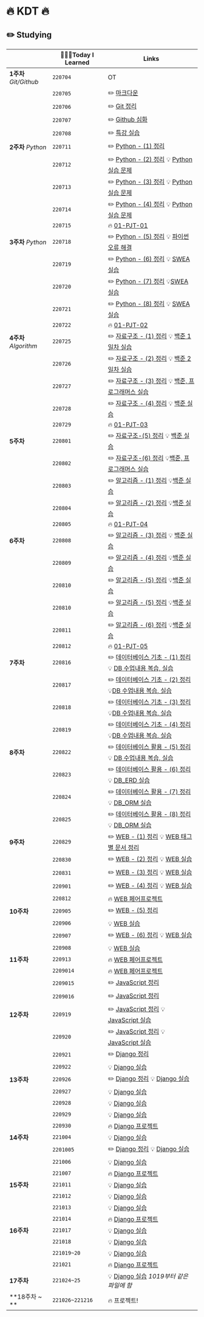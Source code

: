 # 🔥 KDT 🔥

## ✏️ Studying
|                        | 👩🏻‍💻Today I Learned | Links                                                        |
| ---------------------- | ------------------ | ------------------------------------------------------------ |
| **1주차** *Git/Github* | `220704`           | OT                                                           |
|                        | `220705`           | ✏️ [마크다운](https://github.com/nevertheless0404/TIL/blob/master/markdown/markdown.md) |
|                        | `220706`           | ✏️ [Git 정리](https://github.com/nevertheless0404/TIL/blob/master/git:github/git:github.md) |
|                        | `220707`           | ✏️ [Github 심화](https://github.com/nevertheless0404/TIL/blob/master/git:github/fork.md) |
|                        | `220708`           | ✏️ [특강 실습](https://github.com/nevertheless0404/job-research) |
| **2주차** *Python*     | `220711`           | ✏️ [Python - (1) 정리](https://github.com/nevertheless0404/Python-/tree/master/python-01) |
|                        | `220712`           | ✏️ [Python - (2) 정리](https://github.com/nevertheless0404/Python-/blob/master/python-02/python-02.md) 💡 [Python 실습 문제 ](https://github.com/nevertheless0404/Python-/tree/master/python-02) |
|                        | `220713`           | ✏️ [Python - (3) 정리](https://github.com/nevertheless0404/Python-/blob/master/python-03/python-03.md) 💡 [Python 실습 문제 ](https://github.com/nevertheless0404/Python-/tree/master/python-03) |
|                        | `220714`           | ✏️ [Python - (4) 정리](https://github.com/nevertheless0404/Python-/blob/master/python-04/python-04.md) 💡 [Python 실습 문제](https://github.com/nevertheless0404/Python-/tree/master/python-04) |
|                        | `220715`           | 🔥 [01-PJT-01](https://github.com/nevertheless0404/01-PJT-01/tree/master/1%ED%9A%8C%EC%B0%A8/1%ED%9A%8C%EC%B0%A8:%EA%B9%80%EC%9C%A0%EC%98%81) |
| **3주차** *Python*     | `220718`           | ✏️  [Python - (5) 정리](https://github.com/nevertheless0404/Python-/blob/master/python-05/python-05.md) 💡 [파이썬 오류 해결](https://github.com/nevertheless0404/Python-/tree/master/python-05) |
|                        | `220719`           | ✏️  [Python - (6) 정리](https://github.com/nevertheless0404/Python-/blob/master/python-06/python-06.md) 💡 [SWEA 실습](https://github.com/nevertheless0404/Python-/tree/master/python-06) |
|                        | `220720`           | ✏️ [Python - (7) 정리](https://github.com/nevertheless0404/Python-/blob/master/python-07/python-07.md)  💡[SWEA 실습](https://github.com/nevertheless0404/Python-/tree/master/python-07) |
|                        | `220721`           | ✏️ [Python - (8) 정리](https://github.com/nevertheless0404/Python-/blob/master/python-08/python-08.md) 💡 [SWEA 실습](https://github.com/nevertheless0404/Python-/tree/master/python-08) |
|                        | `220722`           | 🔥 [01-PJT-02](https://github.com/nevertheless0404/01-PJT-02/tree/main/1%ED%9A%8C%EC%B0%A8/%EA%B9%80%EC%9C%A0%EC%98%81) |
| **4주차** *Algorithm*  | `220725`           | ✏️ [자료구조 - (1) 정리](https://github.com/nevertheless0404/TIL/tree/master/%EC%9E%90%EB%A3%8C%EA%B5%AC%EC%A1%B0/%EC%9E%90%EB%A3%8C%EA%B5%AC%EC%A1%B0%2022.07.25) 💡 [백준 1일차 실습](https://bit.ly/3AUhYg9) |
|                        | `220726`           | ✏️ [자료구조 - (2) 정리](https://github.com/nevertheless0404/TIL/tree/master/%EC%9E%90%EB%A3%8C%EA%B5%AC%EC%A1%B0/%EC%9E%90%EB%A3%8C%EA%B5%AC%EC%A1%B0%2022.07.26) 💡 [백준 2일차 실습](https://bit.ly/3Rg5ncj) |
|                        | `220727`           | ✏️  [자료구조 - (3) 정리](https://github.com/nevertheless0404/TIL/tree/master/%EC%9E%90%EB%A3%8C%EA%B5%AC%EC%A1%B0/%EC%9E%90%EB%A3%8C%EA%B5%AC%EC%A1%B0%2022.07.27) 💡 [백준, 프로그래머스 실습](https://bit.ly/3AsmFMQ) |
|                        | `220728`           | ✏️ [자료구조 - (4) 정리](https://github.com/nevertheless0404/TIL/tree/master/%EC%9E%90%EB%A3%8C%EA%B5%AC%EC%A1%B0/%EC%9E%90%EB%A3%8C%EA%B5%AC%EC%A1%B0%2022.07.28) 💡 [백준 실습](https://bit.ly/3qaXycJ) |
|                        | `220729`           | 🔥 [01-PJT-03](https://github.com/nevertheless0404/01-PJT-03/tree/example/1%ED%9A%8C%EC%B0%A8/%EA%B9%80%EC%9C%A0%EC%98%81) |
| **5주차**              | `220801`           | ✏️ [자료구조-(5) 정리](https://github.com/nevertheless0404/TIL/tree/master/%EC%9E%90%EB%A3%8C%EA%B5%AC%EC%A1%B0/%EC%9E%90%EB%A3%8C%EA%B5%AC%EC%A1%B0%2022.08.01) 💡 [백준 실습](https://bit.ly/3AwEMku) |
|                        | `220802`           | ✏️ [자료구조-(6) 정리](https://github.com/nevertheless0404/TIL/blob/master/%EC%9E%90%EB%A3%8C%EA%B5%AC%EC%A1%B0/%EC%9E%90%EB%A3%8C%EA%B5%AC%EC%A1%B0%2022.08.02/%EC%9E%90%EB%A3%8C%EA%B5%AC%EC%A1%B0-06.md)  💡[백준, 프로그래머스 실습](https://bit.ly/3AwQBaz) |
|                        | `220803`           | ✏️ [알고리즘 - (1) 정리](https://github.com/nevertheless0404/TIL/blob/master/%EC%95%8C%EA%B3%A0%EB%A6%AC%EC%A6%98/%EC%95%8C%EA%B3%A0%EB%A6%AC%EC%A6%98%2022.08.03/%EC%95%8C%EA%B3%A0%EB%A6%AC%EC%A6%98-01.md)  💡[백준 실습](https://bit.ly/3Rkw6Ey) |
|                        | `220804`           | ✏️ [알고리즘 - (2) 정리](https://github.com/nevertheless0404/TIL/blob/master/%EC%95%8C%EA%B3%A0%EB%A6%AC%EC%A6%98/%EC%95%8C%EA%B3%A0%EB%A6%AC%EC%A6%98%2022.08.04/%EC%95%8C%EA%B3%A0%EB%A6%AC%EC%A6%98-02.md)  💡[백준 실습](https://bit.ly/3RkCBrh) |
|                        | `220805`           |  🔥 [01-PJT-04](https://github.com/nevertheless0404/01-PJT-04/tree/example/1%ED%9A%8C%EC%B0%A8/%EA%B9%80%EC%9C%A0%EC%98%81)  |
| **6주차**              | `220808`           | ✏️ [알고리즘 - (3) 정리](https://github.com/nevertheless0404/TIL/blob/master/%EC%95%8C%EA%B3%A0%EB%A6%AC%EC%A6%98/%EC%95%8C%EA%B3%A0%EB%A6%AC%EC%A6%98%2022.08.08/%EC%95%8C%EA%B3%A0%EB%A6%AC%EC%A6%98-03.md) 💡 [백준 실습](https://bit.ly/3Tp4z76) |
|                        | `220809`           | ✏️ [알고리즘 - (4) 정리](https://github.com/nevertheless0404/TIL/blob/master/%EC%95%8C%EA%B3%A0%EB%A6%AC%EC%A6%98/%EC%95%8C%EA%B3%A0%EB%A6%AC%EC%A6%98%2022.08.09/%EC%95%8C%EA%B3%A0%EB%A6%AC%EC%A6%98-04.md)  💡[백준 실습](https://bit.ly/3TB2rt5) |
|                        | `220810`           | ✏️ [알고리즘 - (5) 정리](https://github.com/nevertheless0404/TIL/blob/master/%EC%95%8C%EA%B3%A0%EB%A6%AC%EC%A6%98/%EC%95%8C%EA%B3%A0%EB%A6%AC%EC%A6%98%2022.08.10/%EC%95%8C%EA%B3%A0%EB%A6%AC%EC%A6%98-05.md)  💡[백준 실습](https://github.com/nevertheless0404/TIL/tree/master/ALGORITHM/Algorithm/11%EC%9D%BC%EC%B0%A8) |
|                        | `220810`           | ✏️ [알고리즘 - (5) 정리](https://github.com/nevertheless0404/TIL/blob/master/%EC%95%8C%EA%B3%A0%EB%A6%AC%EC%A6%98/%EC%95%8C%EA%B3%A0%EB%A6%AC%EC%A6%98%2022.08.10/%EC%95%8C%EA%B3%A0%EB%A6%AC%EC%A6%98-05.md)  💡[백준 실습](https://bit.ly/3e4pyLX) |
|                        | `220811`           | ✏️ [알고리즘 - (6) 정리](https://github.com/nevertheless0404/TIL/blob/master/%EC%95%8C%EA%B3%A0%EB%A6%AC%EC%A6%98/%EC%95%8C%EA%B3%A0%EB%A6%AC%EC%A6%98%2022.08.11/%EC%95%8C%EA%B3%A0%EB%A6%AC%EC%A6%98-06.md)  💡[백준 실습](https://bit.ly/3pQd9On) |
|                        | `220812`           |  🔥 [01-PJT-05](https://github.com/nevertheless0404/01-PJT-05/tree/example/1%ED%9A%8C%EC%B0%A8/%EA%B9%80%EC%9C%A0%EC%98%81)  |
| **7주차**              | `220816`           | ✏️ [데이터베이스 기초 - (1) 정리](https://bit.ly/3A2j47M)    💡 [DB 수업내용 복습, 실습](https://bit.ly/3e0JY8M) |
|                        | `220817`           | ✏️ [데이터베이스 기초 - (2) 정리](https://github.com/nevertheless0404/TIL/blob/master/%EB%8D%B0%EC%9D%B4%ED%84%B0%EB%B2%A0%EC%9D%B4%EC%8A%A4%20%EA%B8%B0%EC%B4%88/%EB%8D%B0%EC%9D%B4%ED%84%B0%EB%B2%A0%EC%9D%B4%EC%8A%A4-02/%EB%8D%B0%EC%9D%B4%ED%84%B0%EB%B2%A0%EC%9D%B4%EC%8A%A4-02.md)  💡[DB 수업내용 복습, 실습](https://bit.ly/3PXrPpy) |
|                        | `220818`           | ✏️ [데이터베이스 기초 - (3) 정리](https://github.com/nevertheless0404/TIL/blob/master/%EB%8D%B0%EC%9D%B4%ED%84%B0%EB%B2%A0%EC%9D%B4%EC%8A%A4%20%EA%B8%B0%EC%B4%88/%EB%8D%B0%EC%9D%B4%ED%84%B0%EB%B2%A0%EC%9D%B4%EC%8A%A4-03/%EB%8D%B0%EC%9D%B4%ED%84%B0%EB%B2%A0%EC%9D%B4%EC%8A%A4-03.md)  💡[DB 수업내용 복습, 실습](https://bit.ly/3e6r4gV) |
|                        | `220819`           | ✏️ [데이터베이스 기초 - (4) 정리](https://github.com/nevertheless0404/TIL/blob/master/%EB%8D%B0%EC%9D%B4%ED%84%B0%EB%B2%A0%EC%9D%B4%EC%8A%A4%20%EA%B8%B0%EC%B4%88/%EB%8D%B0%EC%9D%B4%ED%84%B0%EB%B2%A0%EC%9D%B4%EC%8A%A4-04/%EB%8D%B0%EC%9D%B4%ED%84%B0%EB%B2%A0%EC%9D%B4%EC%8A%A4-04.md)  💡[DB 수업내용 복습, 실습](https://bit.ly/3QXbHpx) |
| **8주차**              | `220822`           | ✏️ [데이터베이스 활용 - (5) 정리](https://bit.ly/3R0xRa1)    💡 [DB 수업내용 복습, 실습](https://bit.ly/3Kulh0H) |
|                       | `220823`           | ✏️ [데이터베이스 활용 - (6) 정리](https://bit.ly/3QJjo2B)    💡 [DB_ERD 실습](https://bit.ly/3CGD6I8) |
|                       | `220824`           | ✏️ [데이터베이스 활용 - (7) 정리](https://bit.ly/3AK2fjA)    💡 [DB_ORM 실습](https://bit.ly/3e6tv32) |
|                       | `220825`           | ✏️ [데이터베이스 활용 - (8) 정리](https://bit.ly/3pLIiTo)    💡 [DB_ORM 실습](https://bit.ly/3TohENS) |
| **9주차**              | `220829`           | ✏️ [WEB - (1) 정리](https://bit.ly/3RmuFWx)    💡 [WEB 태그별 문서 정리](https://bit.ly/3cuB1UU) |
|                       | `220830`           | ✏️ [WEB - (2) 정리](https://bit.ly/3ea2fQU)    💡 [WEB 실습](https://bit.ly/3RmlRzW) |
|                       | `220831`           | ✏️ [WEB - (3) 정리](https://bit.ly/3RqLSOC)    💡 [WEB 실습](https://bit.ly/3Q35TJT) |
|                       | `220901`           | ✏️ [WEB - (4) 정리](https://bit.ly/3KA5T2U)    💡 [WEB 실습](https://bit.ly/3TxRuZ6) |
|                        | `220812`           |  🔥 [WEB 페어프로젝트](https://github.com/nevertheless0404/TIL/tree/master/WEB/WEB%20%ED%94%84%EB%A1%9C%EC%A0%9D%ED%8A%B8)  |
| **10주차**              | `220905`           | ✏️ [WEB - (5) 정리](https://github.com/nevertheless0404/TIL/blob/master/WEB/WEB_05/WEB_05.md)    |
|                       | `220906`            | 💡 [WEB 실습](https://github.com/nevertheless0404/TIL/tree/master/WEB/WEB_06/%EC%8B%A4%EC%8A%B5) |
|                       | `220907`           | ✏️ [WEB - (6) 정리](https://bit.ly/3RF1Btk)    💡 [WEB 실습](https://bit.ly/3KQyEsi) |
|                       | `220908`            | 💡 [WEB 실습](https://bit.ly/3QznysW) |
| **11주차**             | `220913`           | 🔥 [WEB 페어프로젝트](https://github.com/nevertheless0404/TIL/tree/master/WEB/WEB%20%ED%94%84%EB%A1%9C%EC%A0%9D%ED%8A%B82)    |
|                       | `2209014`            | 🔥 [WEB 페어프로젝트](https://bit.ly/3eWcOaF) |
|                       | `2209015`            | ✏️ [JavaScript 정리](https://bit.ly/3QLfp4B) |
|                       | `2209016`            | ✏️ [JavaScript 정리](https://bit.ly/3xu9Cd7) |
| **12주차**              | `220919`           | ✏️ [JavaScript 정리](https://bit.ly/3qLNh6T)    💡 [JavaScript 실습](https://bit.ly/3RVZDFk) |
|              | `220920`           | ✏️ [JavaScript 정리](https://bit.ly/3SA1yz0)    💡 [JavaScript 실습](https://bit.ly/3Fco9yM) |
|              | `220921`           | ✏️ [Django 정리](https://bit.ly/3DA5rQt) |
|              | `220922`           |  💡 [Django 실습](https://bit.ly/3gvMxkt)   |
| **13주차**               | `220926`           | ✏️ [Django 정리](https://bit.ly/3Fa1bbi)         💡 [Django 실습](https://bit.ly/3gpksLx)|
|              | `220927`           |  💡 [Django 실습](https://bit.ly/3DqGVAX)  |
|              | `220928`           |  💡 [Django 실습](https://bit.ly/3D4rJrO)  |
|              | `220929`           |  💡 [Django 실습](https://bit.ly/3MWUJqd)  |
|              | `220930`           |  🔥 [Django 프로젝트](https://bit.ly/3FaBYh9)  |
| **14주차**               | `221004`           |  💡 [Django 실습](https://bit.ly/3U7hVo7) |
|              | `2201005`           | ✏️ [Django 정리](https://bit.ly/3DA7EeJ)    💡 [Django 실습](https://bit.ly/3spN6iu) |
|              | `221006`           |  💡 [Django 실습](https://bit.ly/3TtWb5D)  |
|              | `221007`           |  🔥 [Django 프로젝트](https://bit.ly/3gAaFT0)  |
| **15주차**               | `221011`           |  💡 [Django 실습](https://bit.ly/3sloebI) |
|              | `221012`           |  💡 [Django 실습](https://bit.ly/3Sr7vy9)  |
|              | `221013`           |  💡 [Django 실습](https://bit.ly/3z8ffye)  |
|              | `221014`           |  🔥 [Django 프로젝트](https://bit.ly/3F8yrje) |
| **16주차**               | `221017`           |  💡 [Django 실습](https://bit.ly/3FbJJTU)|
|              | `221018`           |  💡 [Django 실습](https://bit.ly/3TRclGg) |
|              | `221019~20`           |  💡 [Django 실습](https://bit.ly/3D5pNzz)|
|              | `221021`           |  🔥 [Django 프로젝트](https://bit.ly/3z8HPj5) |
| **17주차**               | `221024~25`           |  💡 [Django 실습](https://bit.ly/3D5pNzz)    *1019부터 같은 파일에 함*|
| **18주차 ~ ** | `221026~221216` | 🔥 프로젝트! |











